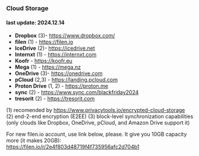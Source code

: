 ### Cloud Storage
#### last update: 2024.12.14
- **Dropbox** (3)- https://www.dropbox.com/
- **filen** (1) - https://filen.io
- **IceDrive** (2)- https://icedrive.net
- **Internxt** (1) - https://internxt.com
- **Koofr** - https://koofr.eu
- **Mega** (1) - https://mega.nz
- **OneDrive** (3)- https://onedrive.com
- **pCloud** (2,3) - https://landing.pcloud.com
- **Proton Drive** (1, 2) - https://proton.me
- **sync** (2) - https://www.sync.com/blackfriday2024
- **tresorit** (2) - https://tresorit.com

(1) recomended by https://www.privacytools.io/encrypted-cloud-storage  
(2) end-2-end encryption (E2EE)
(3) block-level synchronization capabilities (only clouds like Dropbox, OneDrive, pCloud, and Amazon Drive support it)

For new filen.io account, use link below, please. It give you 10GB capacity more (it makes 20GB):  
https://filen.io/r/2e4f803d48719f4f735956afc2d704b1
